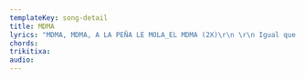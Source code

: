 ```yaml
---
templateKey: song-detail
title: MDMA
lyrics: "MDMA, MDMA, A LA PEÑA LE MOLA_EL MDMA (2X)\r\n \r\n Igual que las pastillas te dará un buen colocón,\r\n pero con la gran ventaja, que no te da bajón.\r\n Putos farloperos que sois como los perros,\r\n MDMA en todo_el mundo entero.\r\n \r\n El puto farlopero tiene_un palique que nunca calla,\r\n y siempre tiene que_ir al coche para meterse una raya.\r\n MDMA dentro del cubata_y tranquilamente delante del segurata.\r\n Lo tomas en el Bye-bye y sin ningún problema\r\n porque esta es tu droga que vale mucho la pena.\r\n \r\n MDMA, MDMA, A LA PEÑA LE MOLA_EL MDMA (2X)\r\n \r\n Dame, dame, dame 30 euros que yo pillo,\r\n en el valle ya lo toman todos los modernillos.\r\n Punkis y raperos lo toman el Lakabe\r\n y hasta_en la escuelita lo toman los chavales.\r\n \r\n Si tu droga singular no te tiene enamorado,\r\n no_es que no te guste_es que_aún no la has probado,\r\n porque ninngún ser humano se podría resistir,\r\n al reconocer que le ha_hecho mu feliiiz.\r\n \r\n (despacio)\r\n Si te comes pastillas se te puede ir la bocaaa\r\n o volverte un puto ansioso si te metes farlopa,\r\n (alegre)\r\n con el speed se te rompe la nariz, y con la ketamina\r\n la peña se desania.\r\n Esta canción te instruye a la vez que te entretiene\r\n MDMA es lo que te conviene!!\r\n \r\n MDMA, MDMA, A LA PEÑA LE MOLA_EL MDMA (2X) (final lento)\r\n"
chords:
trikitixa: 
audio:
---
```


